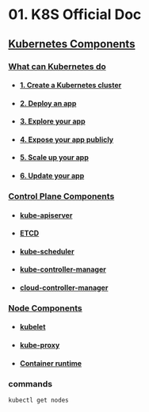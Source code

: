 # 01. K8S Official Doc

## [Kubernetes Components](https://kubernetes.io/docs/concepts/overview/components/)

### [What can Kubernetes do](https://kubernetes.io/docs/tutorials/kubernetes-basics/)

- #### [1. Create a Kubernetes cluster](https://kubernetes.io/docs/tutorials/kubernetes-basics/create-cluster/cluster-intro/)

- #### [2. Deploy an app](https://kubernetes.io/docs/tutorials/kubernetes-basics/deploy-app/deploy-intro/)

- #### [3. Explore your app](https://kubernetes.io/docs/tutorials/kubernetes-basics/explore/explore-intro/)

- #### [4. Expose your app publicly](https://kubernetes.io/docs/tutorials/kubernetes-basics/expose/expose-intro/)

- #### [5. Scale up your app](https://kubernetes.io/docs/tutorials/kubernetes-basics/scale/scale-intro/)

- #### [6. Update your app](https://kubernetes.io/docs/tutorials/kubernetes-basics/update/update-intro/)

### [Control Plane Components](https://kubernetes.io/docs/concepts/overview/components/#control-plane-components)

- #### [kube-apiserver](https://kubernetes.io/docs/concepts/overview/components/#kube-apiserver)

- #### [ETCD](https://kubernetes.io/docs/concepts/overview/components/#etcd)

- #### [kube-scheduler](https://kubernetes.io/docs/concepts/overview/components/#kube-scheduler)

- #### [kube-controller-manager](https://kubernetes.io/docs/concepts/overview/components/#kube-controller-manager)

- #### [cloud-controller-manager](https://kubernetes.io/docs/concepts/overview/components/#cloud-controller-manager)

### [Node Components](https://kubernetes.io/docs/concepts/overview/components/#node-components)

- #### [kubelet](https://kubernetes.io/docs/concepts/overview/components/#kubelet)

- #### [kube-proxy](https://kubernetes.io/docs/concepts/overview/components/#kube-proxy)

- #### [Container runtime](https://kubernetes.io/docs/concepts/overview/components/#container-runtime)

### commands

```bash
kubectl get nodes
```
